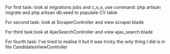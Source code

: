 For first task: look at migrations jobs and c_v_s, use command: php artisan migrate and php artisan db:seed to populate CV table 

For second task: look at ScraperController and view scraper.blade

For third task:look at AjaxSearchController and view ajax_search.blade

For fourth task: I've tried to realise it but it was tricky the only thing I did is in file CandidatesViewController